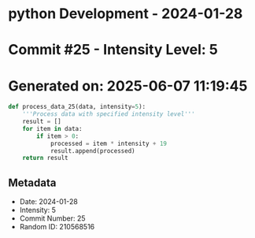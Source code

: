 ﻿# python Development - 2024-01-28
# Commit #25 - Intensity Level: 5
# Generated on: 2025-06-07 11:19:45
```python
def process_data_25(data, intensity=5):
    '''Process data with specified intensity level'''
    result = []
    for item in data:
        if item > 0:
            processed = item * intensity + 19
            result.append(processed)
    return result
```
## Metadata
- Date: 2024-01-28
- Intensity: 5
- Commit Number: 25
- Random ID: 210568516
